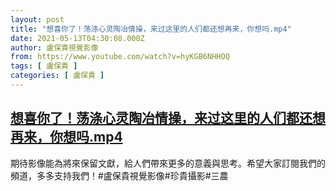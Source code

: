 ```yaml
---
layout: post
title: "想喜你了！荡涤心灵陶冶情操，来过这里的人们都还想再来，你想吗.mp4"
date: 2021-05-13T04:30:08.000Z
author: 盧保貴視覺影像
from: https://www.youtube.com/watch?v=hyKGB6NHHOQ
tags: [ 盧保貴 ]
categories: [ 盧保貴 ]
---
```

<!--1620880208000-->
[想喜你了！荡涤心灵陶冶情操，来过这里的人们都还想再来，你想吗.mp4](https://www.youtube.com/watch?v=hyKGB6NHHOQ)
------

<div>
期待影像能為將來保留文獻，給人們帶來更多的意義與思考。希望大家訂閱我們的頻道，多多支持我們！#盧保貴視覺影像#珍貴攝影#三農
</div>
